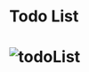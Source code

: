 # Todo List

# ![todoList](https://github.com/matthias2003/todoList/assets/56407111/d7f0647a-fb25-44aa-b6b8-2dd4fb95c22c)
